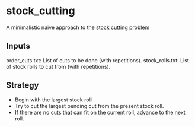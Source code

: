 # stock_cutting

A minimalistic naive approach to the
[stock cutting problem](https://en.wikipedia.org/wiki/Cutting_stock_problem)

## Inputs
order_cuts.txt: List of cuts to be done (with repetitions).
stock_rolls.txt: List of stock rolls to cut from (with repetitions).

## Strategy

* Begin with the largest stock roll
* Try to cut the largest pending cut from the present stock roll.
* If there are no cuts that can fit on the current roll, advance to the next roll.
